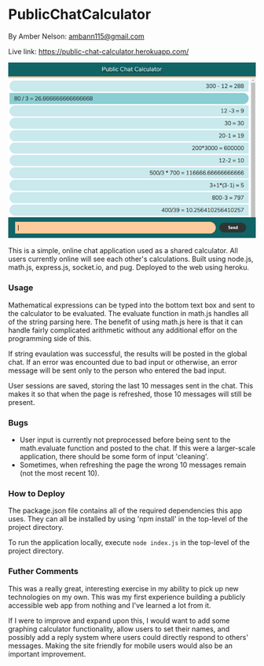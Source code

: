 # PublicChatCalculator
By Amber Nelson: ambann115@gmail.com

Live link: https://public-chat-calculator.herokuapp.com/

![Public Chat Calculator](/publicchatcalculator.PNG)

This is a simple, online chat application used as a shared calculator. All users currently online will see each other's calculations. Built using node.js, math.js, express.js, socket.io, and pug. Deployed to the web using heroku.  

### Usage
Mathematical expressions can be typed into the bottom text box and sent to the calculator to be evaluated. The evaluate function in math.js handles all of the string parsing here. The benefit of using math.js here is that it can handle fairly complicated arithmetic without any additional effor on the programming side of this. 

If string evaulation was successful, the results will be posted in the global chat. If an error was encounted due to bad input or otherwise, an error message will be sent only to the person who entered the bad input. 

User sessions are saved, storing the last 10 messages sent in the chat. This makes it so that when the page is refreshed, those 10 messages will still be present.

### Bugs
- User input is currently not preprocessed before being sent to the math.evaluate function and posted to the chat. If this were a larger-scale application, there should be some form of input 'cleaning'.
- Sometimes, when refreshing the page the wrong 10 messages remain (not the most recent 10).

### How to Deploy
The package.json file contains all of the required dependencies this app uses. They can all be installed by using 'npm install' in the top-level of the project directory.

To run the application locally, execute ```node index.js``` in the top-level of the project directory.

### Futher Comments
This was a really great, interesting exercise in my ability to pick up new technologies on my own. This was my first experience building a publicly accessible web app from nothing and I've learned a lot from it. 

If I were to improve and expand upon this, I would want to add some graphing calculator functionality, allow users to set their names, and possibly add a reply system where users could directly respond to others' messages. Making the site friendly for mobile users would also be an important improvement.
